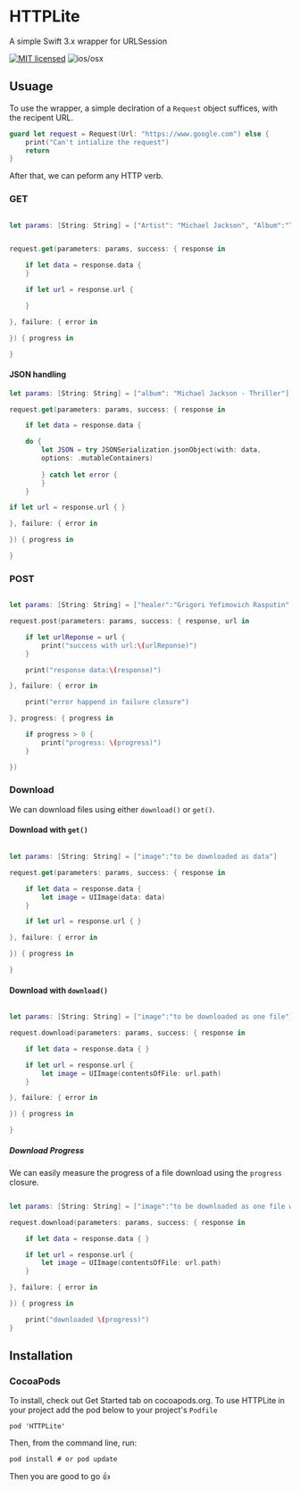 # HTTPLite
A simple Swift 3.x wrapper for URLSession


[![MIT licensed](https://img.shields.io/badge/license-MIT-blue.svg)](https://raw.githubusercontent.com/hyperium/hyper/master/LICENSE) ![ios/osx](https://cocoapod-badges.herokuapp.com/p/AFNetworking/badge.png)

## Usuage 

To use the wrapper, a simple declration of a `Request` object suffices, with the recipent URL.

```swift
guard let request = Request(Url: "https://www.google.com") else {
    print("Can't intialize the request")
    return
}
```

After that, we can peform any HTTP verb.

### GET

```swift

let params: [String: String] = ["Artist": "Michael Jackson", "Album":"Thriller"]


request.get(parameters: params, success: { response in

    if let data = response.data {
    }

    if let url = response.url {

    }

}, failure: { error in

}) { progress in

}


```

#### JSON handling

```swift
let params: [String: String] = ["album": "Michael Jackson - Thriller"]

request.get(parameters: params, success: { response in

    if let data = response.data {

    do {
        let JSON = try JSONSerialization.jsonObject(with: data,
        options: .mutableContainers)
    
        } catch let error {
        }
    }

if let url = response.url { }

}, failure: { error in

}) { progress in

}
```

### POST
```swift

let params: [String: String] = ["healer":"Grigori Yefimovich Rasputin", "powers": "healer and adviser"]

request.post(parameters: params, success: { response, url in

    if let urlReponse = url {
        print("success with url:\(urlReponse)")
    }

    print("response data:\(response)")

}, failure: { error in

    print("error happend in failure closure")

}, progress: { progress in

    if progress > 0 {
        print("progress: \(progress)")
    }

})

```

### Download

We can download files using either `download()` or `get()`.

#### Download with `get()`

```swift

let params: [String: String] = ["image":"to be downloaded as data"]

request.get(parameters: params, success: { response in

    if let data = response.data { 
        let image = UIImage(data: data)
    }

    if let url = response.url { }

}, failure: { error in

}) { progress in

}
```

#### Download with `download()`

```swift

let params: [String: String] = ["image":"to be downloaded as one file"]

request.download(parameters: params, success: { response in

    if let data = response.data { }

    if let url = response.url { 
        let image = UIImage(contentsOfFile: url.path)
    }

}, failure: { error in

}) { progress in

}
```

##### Download Progress

We can easily measure the progress of a file download using the `progress` closure. 

```swift

let params: [String: String] = ["image":"to be downloaded as one file with progress"]

request.download(parameters: params, success: { response in

    if let data = response.data { }

    if let url = response.url { 
        let image = UIImage(contentsOfFile: url.path)
    }

}, failure: { error in

}) { progress in

	print("downloaded \(progress)")
}
```

## Installation 

### CocoaPods

To install, check out Get Started tab on cocoapods.org.
To use HTTPLite in your project add the pod below to your project's `Podfile` 

```
pod 'HTTPLite'
```

Then, from the command line, run:

```
pod install # or pod update
```
Then you are good to go :+1:
